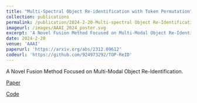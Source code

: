 ```yaml
---
title: "Multi-Spectral Object Re-identification with Token Permutation"
collection: publications
permalink: /publication/2024-2-20-Multi-spectral Object Re-Identification with Token Permutation
imageurl: /images/AAAI_2024_poster.svg
excerpt: 'A Novel Fusion Method Focused on Multi-Modal Object Re-Identification.'
date: 2024-2-20
venue: 'AAAI'
paperurl: 'https://arxiv.org/abs/2312.09612'
codeurl: 'https://github.com/924973292/TOP-ReID'
---
```

A Novel Fusion Method Focused on Multi-Modal Object Re-Identification.

[Paper](https://arxiv.org/abs/2312.09612)

[Code](https://github.com/924973292/TOP-ReID)
